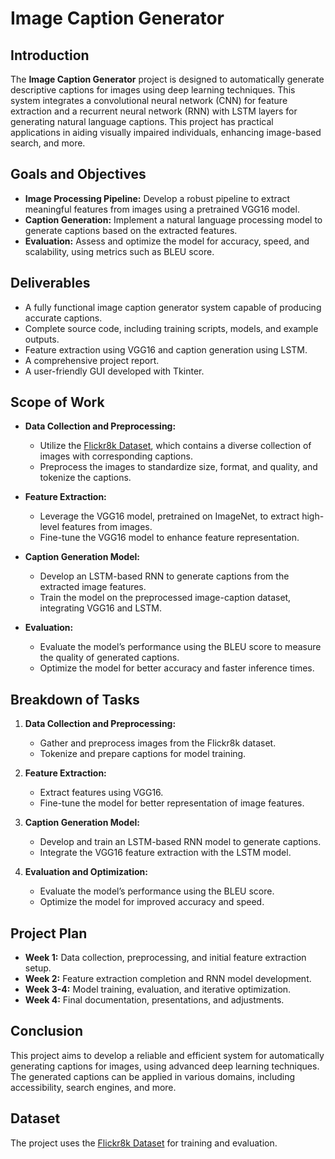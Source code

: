 # Image Caption Generator

## Introduction
The **Image Caption Generator** project is designed to automatically generate descriptive captions for images using deep learning techniques. This system integrates a convolutional neural network (CNN) for feature extraction and a recurrent neural network (RNN) with LSTM layers for generating natural language captions. This project has practical applications in aiding visually impaired individuals, enhancing image-based search, and more.

## Goals and Objectives
- **Image Processing Pipeline:** Develop a robust pipeline to extract meaningful features from images using a pretrained VGG16 model.
- **Caption Generation:** Implement a natural language processing model to generate captions based on the extracted features.
- **Evaluation:** Assess and optimize the model for accuracy, speed, and scalability, using metrics such as BLEU score.

## Deliverables
- A fully functional image caption generator system capable of producing accurate captions.
- Complete source code, including training scripts, models, and example outputs.
- Feature extraction using VGG16 and caption generation using LSTM.
- A comprehensive project report.
- A user-friendly GUI developed with Tkinter.

## Scope of Work
- **Data Collection and Preprocessing:**
  - Utilize the [Flickr8k Dataset](https://www.kaggle.com/datasets/adityajn105/flickr8k?select=captions.txt), which contains a diverse collection of images with corresponding captions.
  - Preprocess the images to standardize size, format, and quality, and tokenize the captions.

- **Feature Extraction:**
  - Leverage the VGG16 model, pretrained on ImageNet, to extract high-level features from images.
  - Fine-tune the VGG16 model to enhance feature representation.

- **Caption Generation Model:**
  - Develop an LSTM-based RNN to generate captions from the extracted image features.
  - Train the model on the preprocessed image-caption dataset, integrating VGG16 and LSTM.

- **Evaluation:**
  - Evaluate the model’s performance using the BLEU score to measure the quality of generated captions.
  - Optimize the model for better accuracy and faster inference times.

## Breakdown of Tasks
1. **Data Collection and Preprocessing:**
   - Gather and preprocess images from the Flickr8k dataset.
   - Tokenize and prepare captions for model training.

2. **Feature Extraction:**
   - Extract features using VGG16.
   - Fine-tune the model for better representation of image features.

3. **Caption Generation Model:**
   - Develop and train an LSTM-based RNN model to generate captions.
   - Integrate the VGG16 feature extraction with the LSTM model.

4. **Evaluation and Optimization:**
   - Evaluate the model’s performance using the BLEU score.
   - Optimize the model for improved accuracy and speed.

## Project Plan
- **Week 1:** Data collection, preprocessing, and initial feature extraction setup.
- **Week 2:** Feature extraction completion and RNN model development.
- **Week 3-4:** Model training, evaluation, and iterative optimization.
- **Week 4:** Final documentation, presentations, and adjustments.

## Conclusion
This project aims to develop a reliable and efficient system for automatically generating captions for images, using advanced deep learning techniques. The generated captions can be applied in various domains, including accessibility, search engines, and more.

## Dataset
The project uses the [Flickr8k Dataset](https://www.kaggle.com/datasets/adityajn105/flickr8k?select=captions.txt) for training and evaluation.
